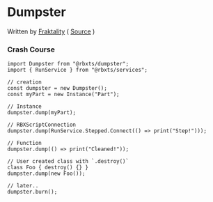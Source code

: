 # Dumpster

Written by [Fraktality](https://www.github.com/Fraktality) ( [Source](https://gist.github.com/Fraktality/f0ab4ad950698e9f08bb01bea486845e) )

### Crash Course
```TS
import Dumpster from "@rbxts/dumpster";
import { RunService } from "@rbxts/services";

// creation
const dumpster = new Dumpster();
const myPart = new Instance("Part");

// Instance
dumpster.dump(myPart);

// RBXScriptConnection
dumpster.dump(RunService.Stepped.Connect(() => print("Step!")));

// Function
dumpster.dump(() => print("Cleaned!"));

// User created class with `.destroy()`
class Foo { destroy() {} }
dumpster.dump(new Foo());

// later..
dumpster.burn();
```